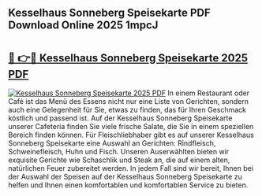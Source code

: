 ## Kesselhaus Sonneberg Speisekarte PDF Download Online 2025 1mpcJ

# <h2><a href="http://gc8oo11.nevu.top/?p=Kesselhaus+Sonneberg+Speisekarte">🔗 👉🔴 Kesselhaus Sonneberg Speisekarte 2025 PDF</a></h2>

[![Kesselhaus Sonneberg Speisekarte 2025 PDF](https://i.imgur.com/dBaPXMq.png)](http://gc8oo11.nevu.top/?p=Kesselhaus+Sonneberg+Speisekarte)
In einem Restaurant oder Café ist das Menü des Essens nicht nur eine Liste von Gerichten, sondern auch eine Gelegenheit für Sie, etwas zu finden, das für Ihren Geschmack köstlich und passend ist. Auf der Kesselhaus Sonneberg Speisekarte unserer Cafeteria finden Sie viele frische Salate, die Sie in einem speziellen Bereich finden können. Für Fleischliebhaber gibt es auf unserer Kesselhaus Sonneberg Speisekarte eine Auswahl an Gerichten: Rindfleisch, Schweinefleisch, Huhn und Fisch. Unseren Auserwählten bieten wir exquisite Gerichte wie Schaschlik und Steak an, die auf einem alten, natürlichen Feuer zubereitet werden. In jedem Fall sind wir bereit, Ihnen bei der Auswahl der Speisen auf der Kesselhaus Sonneberg Speisekarte zu helfen und Ihnen einen komfortablen und komfortablen Service zu bieten.
